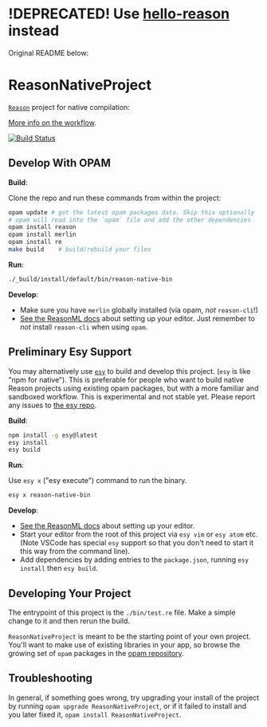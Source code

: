 # !DEPRECATED! Use [hello-reason](https://github.com/esy-ocaml/hello-reason) instead

Original README below:

# ReasonNativeProject


[`Reason`](http://reasonml.github.io/) project for native compilation:

[More info on the workflow](https://reasonml.github.io/docs/en/native.html).

[![Build Status](https://travis-ci.org/reasonml/ReasonNativeProject.svg?branch=master)](https://travis-ci.org/reasonml/ReasonNativeProject)

## Develop With OPAM

**Build**:

Clone the repo and run these commands from within the project:

```sh
opam update # get the latest opam packages data. Skip this optionally
# opam will read into the `opam` file and add the other dependencies
opam install reason
opam install merlin
opam install re
make build    # build/rebuild your files
```

**Run**:

```sh
./_build/install/default/bin/reason-native-bin
```

**Develop**:
- Make sure you have `merlin` globally installed (via opam, *not*
  `reason-cli`!)
- [See the ReasonML
  docs](https://reasonml.github.io/docs/en/editor-plugins.html) about setting
  up your editor. Just remember to *not* install `reason-cli` when using
  `opam`.



## Preliminary Esy Support
You may alternatively use [`esy`](http://esy.sh/) to build and develop this
project. (`esy` is like "npm for native"). This is preferable for people who
want to build native Reason projects using existing opam packages, but with a
more familiar and sandboxed workflow. This is experimental and not stable yet.
Please report any issues to [the esy repo](https://github.com/esy/esy).

**Build**:

```sh
npm install -g esy@latest
esy install
esy build
```

**Run**:

Use `esy x` ("esy execute") command to run the binary.

```sh
esy x reason-native-bin
```

**Develop**:

- [See the ReasonML
  docs](https://reasonml.github.io/docs/en/editor-plugins.html) about setting
  up your editor.
- Start your editor from the root of this project via `esy vim` or `esy atom`
  etc. (Note VSCode has special `esy` support so that you don't need to start
  it this way from the command line).
- Add dependencies by adding entries to the `package.json`, running `esy
  install` then `esy build`.


## Developing Your Project
The entrypoint of this project is the `./bin/test.re` file. Make a simple
change to it and then rerun the build.

`ReasonNativeProject` is meant to be the starting point of your own project. You'll
want to make use of existing libraries in your app, so browse the growing set
of `opam` packages in the [opam repository](http://opam.ocaml.org/packages/).


## Troubleshooting

In general, if something goes wrong, try upgrading your install of the project
by running `opam upgrade ReasonNativeProject`, or if it failed to install and you
later fixed it, `opam install ReasonNativeProject`.
